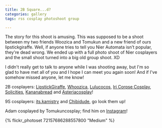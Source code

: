 ```yaml
---
title: 2B Square...d?
categories: gallery
tags: rss cosplay photoshoot group

---
```


The story for this shoot is amusing. This was supposed to be a shoot between my two friends Woozica and Tomukun and a new friend of ours lipstickgiraffe. Well, if anyone tries to tell you Nier Automata isn't popular, they're dead wrong. We ended up with a full photo shoot of Nier cosplayers and the small shoot turned into a big old group shoot. XD

I didn't really get to talk to anyone while I was shooting away, but I'm so glad to have met all of you and I hope I can meet you again soon! And if I've somehow missed anyone, let me know!

2B cosplayers: [LipstickGiraffe](https://www.instagram.com/lipstickgiraffe/), [Whoozica](https://www.instagram.com/whoozica/), [Lulucocos](https://www.instagram.com/lulucocos/), [Iri Corpse Cosplay](https://www.facebook.com/IriCorpseCosplay/), [Solicities](https://www.instagram.com/solicities/), [Kananabread](https://www.instagram.com/kananabread/) and [Asteriacosplay](https://www.instagram.com/asteriacosplay/)! 

9S cosplayers: [its.kamistry](https://www.instagram.com/its.kamistry/) and [Chibidude](https://www.instagram.com/chibidudecosplay/), go look them up!

Adam cosplayed by Tomukuncosplay; find him on [Instagram](https://www.instagram.com/tomukuncosplay/)!

{% flickr_photoset 72157686288557800 "Medium" %}